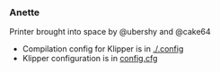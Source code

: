 ### Anette

Printer brought into space by @ubershy and @cake64

 - Compilation config for Klipper is in [./.config](./.config)
 - Klipper configuration is in [config.cfg](./config.cfg)
 
